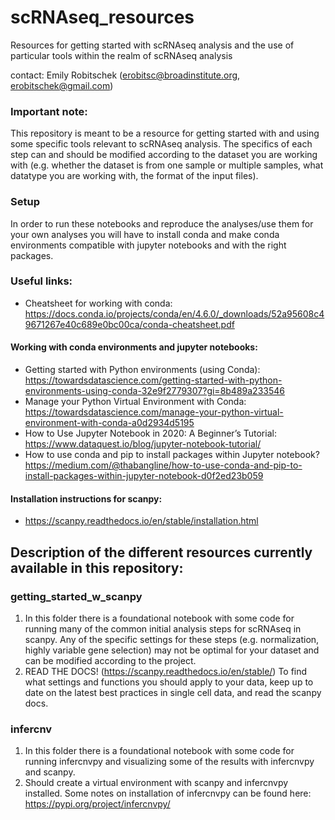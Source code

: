 # scRNAseq_resources
 Resources for getting started with scRNAseq analysis and the use of particular tools within the realm of scRNAseq analysis

contact: Emily Robitschek (erobitsc@broadinstitute.org, erobitschek@gmail.com)

### Important note: 
This repository is meant to be a resource for getting started with and using some specific tools relevant to scRNAseq analysis. The specifics of each step can and should be modified according to the dataset you are working with (e.g. whether the dataset is from one sample or multiple samples, what datatype you are working with, the format of the input files). 

### Setup 
In order to run these notebooks and reproduce the analyses/use them for your own analyses you will have to install conda and make conda environments compatible with jupyter notebooks and with the right packages.

### Useful links: 
- Cheatsheet for working with conda: https://docs.conda.io/projects/conda/en/4.6.0/_downloads/52a95608c49671267e40c689e0bc00ca/conda-cheatsheet.pdf
#### Working with conda environments and jupyter notebooks: 
- Getting started with Python environments (using Conda): https://towardsdatascience.com/getting-started-with-python-environments-using-conda-32e9f2779307?gi=8b489a233546
- Manage your Python Virtual Environment with Conda: https://towardsdatascience.com/manage-your-python-virtual-environment-with-conda-a0d2934d5195
- How to Use Jupyter Notebook in 2020: A Beginner’s Tutorial: https://www.dataquest.io/blog/jupyter-notebook-tutorial/
- How to use conda and pip to install packages within Jupyter notebook? https://medium.com/@thabangline/how-to-use-conda-and-pip-to-install-packages-within-jupyter-notebook-d0f2ed23b059
#### Installation instructions for scanpy: 
- https://scanpy.readthedocs.io/en/stable/installation.html

## Description of the different resources currently available in this repository: 

### getting_started_w_scanpy
1. In this folder there is a foundational notebook with some code for running many of the common initial analysis steps for scRNAseq in scanpy. Any of the specific settings for these steps (e.g. normalization, highly variable gene selection) may not be optimal for your dataset and can be modified according to the project.
2. READ THE DOCS! (https://scanpy.readthedocs.io/en/stable/) To find what settings and functions you should apply to your data, keep up to date on the latest best practices in single cell data, and read the scanpy docs.
### infercnv
1. In this folder there is a foundational notebook with some code for running infercnvpy and visualizing some of the results with infercnvpy and scanpy.
2. Should create a virtual environment with scanpy and infercnvpy installed. Some notes on installation of infercnvpy can be found here: https://pypi.org/project/infercnvpy/
